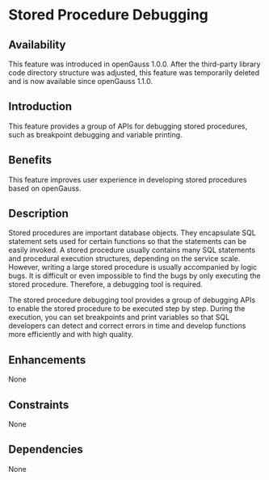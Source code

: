 # Stored Procedure Debugging<a name="EN-US_TOPIC_0000001138290305"></a>

## Availability<a name="section1076382216287"></a>

This feature was introduced in openGauss 1.0.0. After the third-party library code directory structure was adjusted, this feature was temporarily deleted and is now available since openGauss 1.1.0.

## Introduction<a name="section732915401281"></a>

This feature provides a group of APIs for debugging stored procedures, such as breakpoint debugging and variable printing.

## Benefits<a name="section103921852122817"></a>

This feature improves user experience in developing stored procedures based on openGauss.

## Description<a name="section811017719290"></a>

Stored procedures are important database objects. They encapsulate SQL statement sets used for certain functions so that the statements can be easily invoked. A stored procedure usually contains many SQL statements and procedural execution structures, depending on the service scale. However, writing a large stored procedure is usually accompanied by logic bugs. It is difficult or even impossible to find the bugs by only executing the stored procedure. Therefore, a debugging tool is required.

The stored procedure debugging tool provides a group of debugging APIs to enable the stored procedure to be executed step by step. During the execution, you can set breakpoints and print variables so that SQL developers can detect and correct errors in time and develop functions more efficiently and with high quality.

## Enhancements<a name="section1359382119297"></a>

None

## Constraints<a name="section13355203802911"></a>

None

## Dependencies<a name="section101449415302"></a>

None
